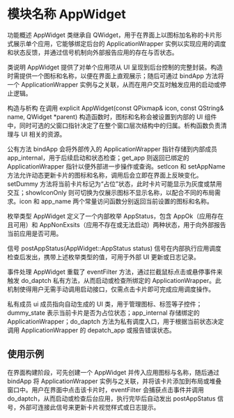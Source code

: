 # 模块名称 AppWidget

功能概述
 AppWidget 类继承自 QWidget，用于在界面上以图标加名称的卡片形式展示单个应用，它能够绑定后台的 ApplicationWrapper 实例以实现应用的调度和状态反馈，并通过信号机制向外部报告应用的存在与否状态。

类说明
 AppWidget 提供了对单个应用项从 UI 呈现到后台控制的完整封装。构造时需提供一个图标和名称，以便在界面上直观展示；随后可通过 bindApp 方法将一个 ApplicationWrapper 实例与之关联，从而在用户交互时触发应用的启动或停止逻辑。

构造与析构
 在调用 explicit AppWidget(const QPixmap& icon, const QString& name, QWidget *parent) 构造函数时，图标和名称会被设置到内部的 UI 组件中，同时可选的父窗口指针决定了在整个窗口层次结构中的归属。析构函数负责清理与 UI 相关的资源。

公有方法
 bindApp 会将外部传入的 ApplicationWrapper 指针存储到内部成员 app_internal，用于后续启动和状态检查；get_app 则返回已绑定的 ApplicationWrapper 指针以便外部进一步操作或查询。setIcon 和 setAppName 方法允许动态更新卡片的图标和名称，调用后会立即在界面上反映变化。setDummy 方法将当前卡片标记为“占位”状态，此时卡片可能显示为灰度或禁用交互；showIconOnly 则可切换为仅展示图标不显示名称，以配合不同的布局需求。icon 和 app_name 两个常量访问函数分别返回当前设置的图标和名称。

枚举类型
 AppWidget 定义了一个内部枚举 AppStatus，包含 AppOk（应用存在且可用）和 AppNonExsits（应用不存在或无法启动）两种状态，用于向外部报告当前应用是否可用。

信号
 postAppStatus(AppWidget::AppStatus status) 信号在内部执行应用调度检查后发出，携带上述枚举类型的值，可用于外部 UI 更新或日志记录。

事件处理
 AppWidget 重载了 eventFilter 方法，通过拦截鼠标点击或悬停事件来触发 do_daptch 私有方法，从而启动或检查所绑定的 ApplicationWrapper。此机制使得用户无需手动调用启动接口，仅需点击卡片即可完成应用调度操作。

私有成员
 ui 成员指向自动生成的 UI 类，用于管理图标、标签等子控件；dummy_state 表示当前卡片是否为占位状态；app_internal 存储绑定的 ApplicationWrapper；do_daptch 方法为私有调度入口，用于根据当前状态决定调用 ApplicationWrapper 的 depatch_app 或报告错误状态。

## 使用示例

 在界面构建阶段，可先创建一个 AppWidget 并传入应用图标与名称，随后通过 bindApp 将 ApplicationWrapper 实例与之关联，并将该卡片添加到布局或堆叠窗口中。用户在界面中点击该卡片时，eventFilter 会捕获点击事件并调用 do_daptch，从而启动或检查后台应用，执行完毕后自动发出 postAppStatus 信号，外部可连接此信号来更新卡片视觉样式或日志提示。
